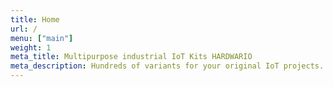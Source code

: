 ```yaml
---
title: Home
url: /
menu: ["main"]
weight: 1
meta_title: Multipurpose industrial IoT Kits HARDWARIO
meta_description: Hundreds of variants for your original IoT projects. Easy to build, low-power and with several options of IoT connectivity.
---
```

